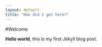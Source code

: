 ```yaml
---
layout: default
title: "How did I get here?"
---
```


#Welcome 

**Hello world**, this is my first Jekyll blog post.
